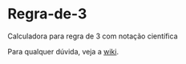 # Regra-de-3
Calculadora para regra de 3 com notação científica

Para qualquer dúvida, veja a [wiki](https://github.com/andreszlima/Regra-de-3/wiki).

